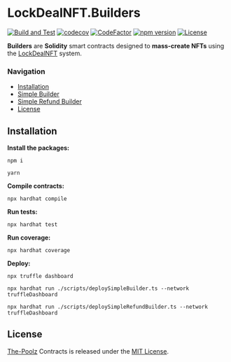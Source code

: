 # LockDealNFT.Builders

[![Build and Test](https://github.com/The-Poolz/LockDealNFT.Builders/actions/workflows/node.js.yml/badge.svg)](https://github.com/The-Poolz/LockDealNFT.Builders/actions/workflows/node.js.yml)
[![codecov](https://codecov.io/gh/The-Poolz/LockDealNFT.Builders/branch/master/graph/badge.svg)](https://codecov.io/gh/The-Poolz/LockDealNFT.Builders)
[![CodeFactor](https://www.codefactor.io/repository/github/the-poolz/LockDealNFT.Builders/badge)](https://www.codefactor.io/repository/github/the-poolz/LockDealNFT.Builders)
[![npm version](https://img.shields.io/npm/v/@poolzfinance/builders/latest.svg)](https://www.npmjs.com/package/@poolzfinance/builders/v/latest)
[![License](https://img.shields.io/badge/License-MIT-blue.svg)](https://github.com/The-Poolz/LockDealNFT.Builders/blob/master/LICENSE)

**Builders** are **Solidity** smart contracts designed to **mass-create NFTs** using the [LockDealNFT](https://github.com/The-Poolz/LockDealNFT) system.

### Navigation

-   [Installation](#installation)
-   [Simple Builder](https://github.com/The-Poolz/LockDealNFT.Builders/tree/master/contracts/SimpleBuilder#simplebuilder)
-   [Simple Refund Builder](https://github.com/The-Poolz/LockDealNFT.Builders/tree/master/contracts/SimpleRefundBuilder#simplerefundbuilder)
-   [License](#license)

## Installation

**Install the packages:**

```console
npm i
```

```console
yarn
```

**Compile contracts:**

```console
npx hardhat compile
```

**Run tests:**

```console
npx hardhat test
```

**Run coverage:**

```console
npx hardhat coverage
```

**Deploy:**

```console
npx truffle dashboard
```

```console
npx hardhat run ./scripts/deploySimpleBuilder.ts --network truffleDashboard
```

```console
npx hardhat run ./scripts/deploySimpleRefundBuilder.ts --network truffleDashboard
```

## License

[The-Poolz](https://poolz.finance/) Contracts is released under the [MIT License](https://github.com/The-Poolz/LockDealNFT.Builders/blob/master/LICENSE).
